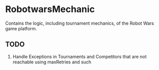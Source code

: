 # RobotwarsMechanic

Contains the logic, including tournament mechanics, of the Robot Wars game platform.

## TODO

1. Handle Exceptions in Tournaments and Competitors that are not reachable using maxRetries and such
